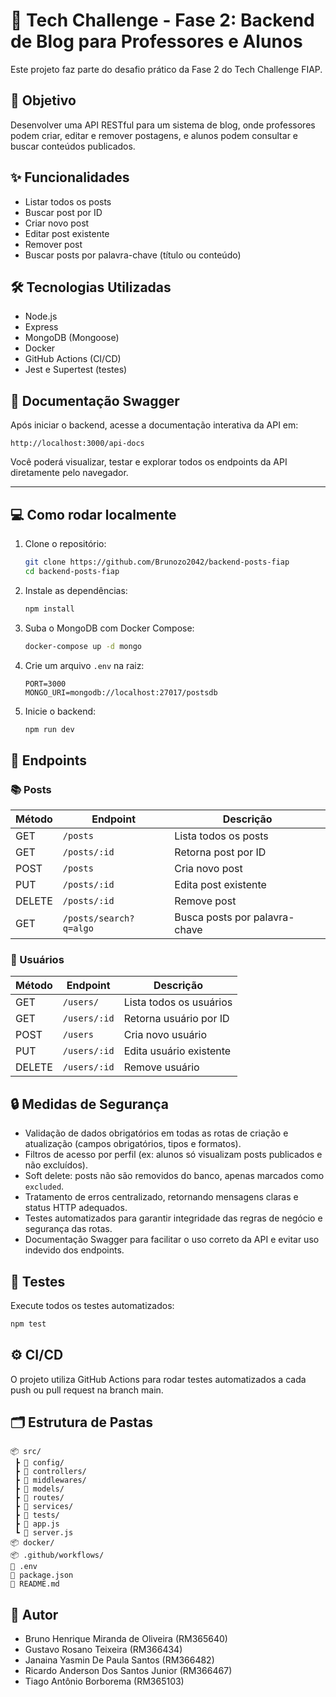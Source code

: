 # 🚀 Tech Challenge - Fase 2: Backend de Blog para Professores e Alunos

Este projeto faz parte do desafio prático da Fase 2 do Tech Challenge FIAP.

## 🎯 Objetivo

Desenvolver uma API RESTful para um sistema de blog, onde professores podem criar, editar e remover postagens, e alunos podem consultar e buscar conteúdos publicados.

## ✨ Funcionalidades

-   Listar todos os posts
-   Buscar post por ID
-   Criar novo post
-   Editar post existente
-   Remover post
-   Buscar posts por palavra-chave (título ou conteúdo)

## 🛠️ Tecnologias Utilizadas

-   Node.js
-   Express
-   MongoDB (Mongoose)
-   Docker
-   GitHub Actions (CI/CD)
-   Jest e Supertest (testes)

## 📖 Documentação Swagger

Após iniciar o backend, acesse a documentação interativa da API em:

```
http://localhost:3000/api-docs
```

Você poderá visualizar, testar e explorar todos os endpoints da API diretamente pelo navegador.

---

## 💻 Como rodar localmente

1. Clone o repositório:
    ```bash
    git clone https://github.com/Brunozo2042/backend-posts-fiap
    cd backend-posts-fiap
    ```
2. Instale as dependências:
    ```bash
    npm install
    ```
3. Suba o MongoDB com Docker Compose:
    ```bash
    docker-compose up -d mongo
    ```
4. Crie um arquivo `.env` na raiz:
    ```env
    PORT=3000
    MONGO_URI=mongodb://localhost:27017/postsdb
    ```
5. Inicie o backend:
    ```bash
    npm run dev
    ```

## 🔗 Endpoints

### 📚 Posts

| Método | Endpoint               | Descrição                     |
| ------ | ---------------------- | ----------------------------- |
| GET    | `/posts`               | Lista todos os posts          |
| GET    | `/posts/:id`           | Retorna post por ID           |
| POST   | `/posts`               | Cria novo post                |
| PUT    | `/posts/:id`           | Edita post existente          |
| DELETE | `/posts/:id`           | Remove post                   |
| GET    | `/posts/search?q=algo` | Busca posts por palavra-chave |

### 👤 Usuários

| Método | Endpoint     | Descrição               |
| ------ | ------------ | ----------------------- |
| GET    | `/users/`    | Lista todos os usuários |
| GET    | `/users/:id` | Retorna usuário por ID  |
| POST   | `/users`     | Cria novo usuário       |
| PUT    | `/users/:id` | Edita usuário existente |
| DELETE | `/users/:id` | Remove usuário          |

## 🔒 Medidas de Segurança

-   Validação de dados obrigatórios em todas as rotas de criação e atualização (campos obrigatórios, tipos e formatos).
-   Filtros de acesso por perfil (ex: alunos só visualizam posts publicados e não excluídos).
-   Soft delete: posts não são removidos do banco, apenas marcados como `excluded`.
-   Tratamento de erros centralizado, retornando mensagens claras e status HTTP adequados.
-   Testes automatizados para garantir integridade das regras de negócio e segurança das rotas.
-   Documentação Swagger para facilitar o uso correto da API e evitar uso indevido dos endpoints.

## 🧪 Testes

Execute todos os testes automatizados:

```bash
npm test
```

## ⚙️ CI/CD

O projeto utiliza GitHub Actions para rodar testes automatizados a cada push ou pull request na branch main.

## 🗂️ Estrutura de Pastas

```
📦 src/
 ┣ 📁 config/
 ┣ 📁 controllers/
 ┣ 📁 middlewares/
 ┣ 📁 models/
 ┣ 📁 routes/
 ┣ 📁 services/
 ┣ 📁 tests/
 ┣ 📄 app.js
 ┗ 📄 server.js
📦 docker/
📦 .github/workflows/
📄 .env
📄 package.json
📄 README.md
```

## 👤 Autor

-   Bruno Henrique Miranda de Oliveira (RM365640)
-   Gustavo Rosano Teixeira (RM366434)
-   Janaina Yasmin De Paula Santos (RM366482)
-   Ricardo Anderson Dos Santos Junior (RM366467)
-   Tiago Antônio Borborema (RM365103)
